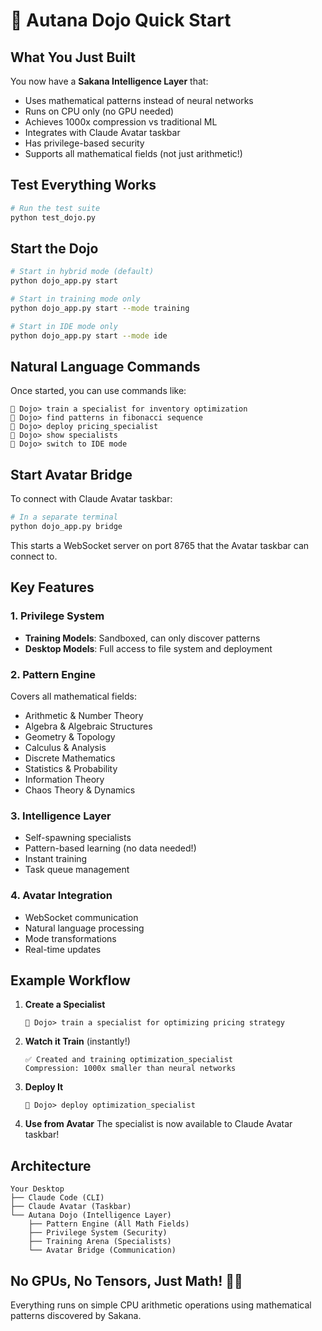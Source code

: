 # 🚀 Autana Dojo Quick Start

## What You Just Built

You now have a **Sakana Intelligence Layer** that:
- Uses mathematical patterns instead of neural networks
- Runs on CPU only (no GPU needed)
- Achieves 1000x compression vs traditional ML
- Integrates with Claude Avatar taskbar
- Has privilege-based security
- Supports all mathematical fields (not just arithmetic!)

## Test Everything Works

```bash
# Run the test suite
python test_dojo.py
```

## Start the Dojo

```bash
# Start in hybrid mode (default)
python dojo_app.py start

# Start in training mode only
python dojo_app.py start --mode training

# Start in IDE mode only  
python dojo_app.py start --mode ide
```

## Natural Language Commands

Once started, you can use commands like:

```
🥋 Dojo> train a specialist for inventory optimization
🥋 Dojo> find patterns in fibonacci sequence
🥋 Dojo> deploy pricing_specialist
🥋 Dojo> show specialists
🥋 Dojo> switch to IDE mode
```

## Start Avatar Bridge

To connect with Claude Avatar taskbar:

```bash
# In a separate terminal
python dojo_app.py bridge
```

This starts a WebSocket server on port 8765 that the Avatar taskbar can connect to.

## Key Features

### 1. **Privilege System**
- **Training Models**: Sandboxed, can only discover patterns
- **Desktop Models**: Full access to file system and deployment

### 2. **Pattern Engine**
Covers all mathematical fields:
- Arithmetic & Number Theory
- Algebra & Algebraic Structures  
- Geometry & Topology
- Calculus & Analysis
- Discrete Mathematics
- Statistics & Probability
- Information Theory
- Chaos Theory & Dynamics

### 3. **Intelligence Layer**
- Self-spawning specialists
- Pattern-based learning (no data needed!)
- Instant training
- Task queue management

### 4. **Avatar Integration**
- WebSocket communication
- Natural language processing
- Mode transformations
- Real-time updates

## Example Workflow

1. **Create a Specialist**
   ```
   🥋 Dojo> train a specialist for optimizing pricing strategy
   ```

2. **Watch it Train** (instantly!)
   ```
   ✅ Created and training optimization_specialist
   Compression: 1000x smaller than neural networks
   ```

3. **Deploy It**
   ```
   🥋 Dojo> deploy optimization_specialist
   ```

4. **Use from Avatar**
   The specialist is now available to Claude Avatar taskbar!

## Architecture

```
Your Desktop
├── Claude Code (CLI)
├── Claude Avatar (Taskbar)
└── Autana Dojo (Intelligence Layer)
    ├── Pattern Engine (All Math Fields)
    ├── Privilege System (Security)
    ├── Training Arena (Specialists)
    └── Avatar Bridge (Communication)
```

## No GPUs, No Tensors, Just Math! 🧮✨

Everything runs on simple CPU arithmetic operations using mathematical patterns discovered by Sakana.